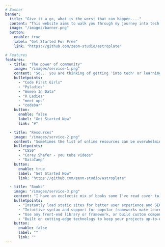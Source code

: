 ```yaml
---
# Banner
banner:
  title: "Give it a go, what is the worst that can happen...."
  content: "This website aims to walk you through my journey into tech at the age of 28. I used a mix of community engagement, resources - online and books to immerse myself in the world of tech until something started to make sense."
  image: "/images/banner.png"
  button:
    enable: true
    label: "Get Started For Free"
    link: "https://github.com/zeon-studio/astroplate"

# Features
features:
  - title: "The power of community"
    image: "/images/service-1.png"
    content: "So... you are thinking of getting 'into tech' or learning to code. One of my biggest pieces of advice is you do not need to do this alone. Building a network and immersing yourself in communities can really help - it sounds scary and sometimes it is - but it is amazing. I love people, I love their unique stories, their experiences. And when the going gets tough - which it will, it is great to have people to reach out to. When you are knee deep in broken code - or grappling with yet another new piece of tech then going to a meet up, or sending a slack message and getting a response can be super comforting. The tech community are full of incredibly talented people willing to work through coding solutions with you."
    bulletpoints:
      - "Code First Girls"
      - "Pyladies"
      - "Women In Data"
      - "R Ladies"
      - "meet ups"
      - "codebar"
    button:
      enable: false
      label: "Get Started Now"
      link: "#"

  - title: "Resources"
    image: "/images/service-2.png"
    content: "Sometimes the list of online resources can be overwhelming - each course promises to teach you language [x] in a day! We all know this isn't true - real learning takes time - so where should you invest that time. CS50 is unbelievable resource - I highly recommend. "
    bulletpoints:
      - "CS50"
      - "Corey Shafer - you tube videos"
      - "DataCamp"
    button:
      enable: true
      label: "Get Started Now"
      link: "https://github.com/zeon-studio/astroplate"

  - title: "Books"
    image: "/images/service-3.png"
    content: "I have an ecclectic mix of books some I've read cover to cover some i've dipped in and out of. Find books that inspire you. "
    bulletpoints:
      - "Instantly load static sites for better user experience and SEO."
      - "Intuitive syntax and support for popular frameworks make learning and using Astro a breeze."
      - "Use any front-end library or framework, or build custom components, for any project size."
      - "Built on cutting-edge technology to keep your projects up-to-date with the latest web standards."
    button:
      enable: false
      label: ""
      link: ""
---
```

